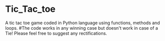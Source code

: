 # Tic_Tac_toe
A tic tac toe game coded in Python language using functions, methods and loops.
#The code works in any winning case but doesn't work in case of a Tie! Please feel free to suggest any rectifications.
